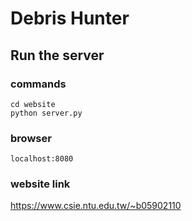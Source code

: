 # Debris Hunter

## Run the server
### commands
```
cd website
python server.py
```
### browser
```
localhost:8080
```
### website link
https://www.csie.ntu.edu.tw/~b05902110
